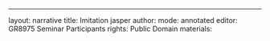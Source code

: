 ---
layout: narrative
title: Imitation jasper
author:
mode: annotated
editor: GR8975 Seminar Participants
rights: Public Domain
materials: 